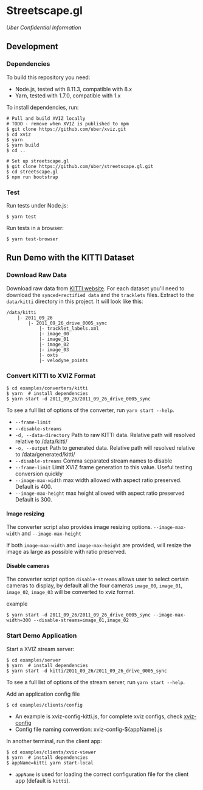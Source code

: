# Streetscape.gl

*Uber Confidential Information*


## Development

### Dependencies

To build this repository you need:

 - Node.js, tested with 8.11.3, compatible with 8.x
 - Yarn, tested with 1.7.0, compatible with 1.x

To install dependencies, run:

```
# Pull and build XVIZ locally
# TODO - remove when XVIZ is published to npm
$ git clone https://github.com/uber/xviz.git
$ cd xviz
$ yarn
$ yarn build
$ cd ..

# Set up streetscape.gl
$ git clone https://github.com/uber/streetscape.gl.git
$ cd streetscape.gl
$ npm run bootstrap
```

### Test

Run tests under Node.js:

```
$ yarn test
```

Run tests in a browser:

```
$ yarn test-browser
```

## Run Demo with the KITTI Dataset

### Download Raw Data

Download raw data from [KITTI website](http://www.cvlibs.net/datasets/kitti/raw_data.php). For each dataset you'll need to download the `synced+rectified data` and the `tracklets` files. Extract to the `data/kitti` directory in this project. It will look like this:

```
/data/kitti
    |- 2011_09_26
        |- 2011_09_26_drive_0005_sync
            |- tracklet_labels.xml
            |- image_00
            |- image_01
            |- image_02
            |- image_03
            |- oxts
            |- velodyne_points
```

### Convert KITTI to XVIZ Format

```
$ cd examples/converters/kitti
$ yarn  # install dependencies
$ yarn start -d 2011_09_26/2011_09_26_drive_0005_sync
```

To see a full list of options of the converter, run `yarn start --help`.

- `--frame-limit`
- `--disable-streams`
- `-d, --data-directory` Path to raw KITTI data. Relative path will resolved relative to /data/kitti/
- `-o, --output` Path to generated data. Relative path will resolved relative to /data/generated/kitti/
- `--disable-streams` Comma separated stream names to disable
- `--frame-limit` Limit XVIZ frame generation to this value. Useful testing conversion quickly
- `--image-max-width` max width allowed with aspect ratio preserved. Default is 400.
- `--image-max-height` max height allowed with aspect ratio preserved Default is 300.

#### Image resizing

The converter script also provides image resizing options. `--image-max-width` and `--image-max-height`  

If both `image-max-width` and `image-max-height` are provided, will resize the image as large as possible with ratio preserved.  


#### Disable cameras

The converter script option `disable-streams` allows user to select certain cameras to display, by default all the four cameras `image_00`, `image_01`, `image_02`, `image_03` will be converted to xviz format.

example
```
$ yarn start -d 2011_09_26/2011_09_26_drive_0005_sync --image-max-width=300 --disable-streams=image_01,image_02
```



### Start Demo Application

Start a XVIZ stream server:

```
$ cd examples/server
$ yarn  # install dependencies
$ yarn start -d kitti/2011_09_26/2011_09_26_drive_0005_sync
```

To see a full list of options of the stream server, run `yarn start --help`.

Add an application config file
```
$ cd examples/clients/config
```

- An example is xviz-config-kitti.js, for complete xviz configs, check [xviz-config](https://github.com/uber/xviz/blob/master/docs/api-reference/xviz-configuration.md)
- Config file naming convention: xviz-config-${appName}.js

In another terminal, run the client app:

```
$ cd examples/clients/xviz-viewer
$ yarn  # install dependencies
$ appName=kitti yarn start-local
```

- `appName` is used for loading the correct configuration file for the client app (default is `kitti`).
